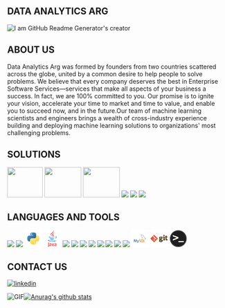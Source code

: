 ## DATA ANALYTICS ARG

![I am GitHub Readme Generator's creator](https://mvazquezmassaro.github.io/infovis/data_s.png)

## ABOUT US
Data Analytics Arg was formed by founders from two countries scattered across the globe, united by a common desire to help people to solve problems. We believe that every company deserves the best in Enterprise Software Services—services that make all aspects of your business a success. In fact, we are 100% committed to you. Our promise is to ignite your vision, accelerate your time to market and time to value, and enable you to succeed now, and in the future.Our team of machine learning scientists and engineers brings a wealth of cross-industry experience building and deploying machine learning solutions to organizations' most challenging problems.




## SOLUTIONS

<p align="center">

  <div align="left">
    
  <code><img height="70" width="82" src="https://e7.pngegg.com/pngimages/934/451/png-clipart-business-data-quality-information-extract-transform-load-computer-software-business-inteligence-blue-text-thumbnail.png"></code> <code><img height="70" width="85"
src="https://www.trustinsights.ai/wp-content/uploads/2018/08/2018-08-07_13-56-01.png"></code> <code><img height="70" width="85"
src="https://miro.medium.com/max/1400/1*LtjX9ze971QwTHa7GKO3pA.gif"></code> <code><img height="70"  
src="https://c.tenor.com/PGzPBptKcVQAAAAC/artificial-intelligence-artificial.gif"></code> <code><img height="70" 
src="https://miro.medium.com/max/1400/1*N4owGiAMBU8aftjalWcoXw.gif"></code> <code><img height="70" src="https://redfibra.mx/wp-content/uploads/que-es-cloud-computing-1.jpg"></code> 

  </div>
  </p> 



## LANGUAGES AND TOOLS

<p align="center">

  <div align="left">
  
  <code><img height="40" src="https://static.javatpoint.com/tutorial/talend/images/talend-tutorial.png"></code> <code><img height="40" 
src="https://www.r-project.org/logo/Rlogo.svg"></code> <code><img height="40" 
src="https://raw.githubusercontent.com/github/explore/80688e429a7d4ef2fca1e82350fe8e3517d3494d/topics/python/python.png"></code> <code><img height="40"
src="https://raw.githubusercontent.com/devicons/devicon/master/icons/java/java-original-wordmark.svg"></code> <code><img height="40"                                             src="https://mvazquezmassaro.github.io/infovis/powerbi.svg"></code> <code><img height="40"
src="https://mvazquezmassaro.github.io/infovis/flourish.svg"></code> <code><img height="40"
src="https://mvazquezmassaro.github.io//infovis/tableau-software.svg"></code> <code><img height="40"                                                                             src="https://upload.wikimedia.org/wikipedia/commons/thumb/f/f3/Apache_Spark_logo.svg/1200px-Apache_Spark_logo.svg.png"></code> <code><img height="40"  
src="https://www.diegocalvo.es/wp-content/uploads/2016/05/hadoop.png"></code> <code><img height="40" 
src="https://encrypted-tbn0.gstatic.com/images?q=tbn:ANd9GcQXXbaxyF5BiiHQSGWlr-j-DlN6mIYyNrFTC2THR6bNjx2DL4aHKQUQF3qxFFlkzAreAuE&usqp=CAU"></code> <code><img height="40"       src="https://mvazquezmassaro.github.io/infovis/postgresql.svg"></code> <code><img height="40" 
src="https://2s7gjr373w3x22jf92z99mgm5w-wpengine.netdna-ssl.com/wp-content/uploads/2017/06/mongoDB_black.png"></code> <code><img height="40" 
src="https://raw.githubusercontent.com/github/explore/80688e429a7d4ef2fca1e82350fe8e3517d3494d/topics/mysql/mysql.png"></code> <code><img height="40" src="https://raw.githubusercontent.com/github/explore/80688e429a7d4ef2fca1e82350fe8e3517d3494d/topics/git/git.png"></code> <code><img height="40" src="https://raw.githubusercontent.com/github/explore/80688e429a7d4ef2fca1e82350fe8e3517d3494d/topics/terminal/terminal.png"></code>

  </div>
  </p> 

  




## CONTACT US
[<img src='https://mvazquezmassaro.github.io//infovis/linkedin-svgrepo-com.svg' alt='linkedin' height='40'>](https://www.linkedin.com/in/maximiliano-vazquez-massaro-3173a170/)  
<p align="left">

  <div align="left">
    <img align="left" alt="GIF"  height="80px" src="https://media.giphy.com/media/du3J3cXyzhj75IOgvA/giphy.gif" />
  </div>



[![Anurag's github stats](https://github-readme-stats.vercel.app/api?username=data-analytics-arg)](https://github.com/anuraghazra/github-readme-stats)

